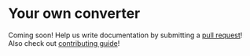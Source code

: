 # Your own converter

Coming soon! Help us write documentation by submitting a
 [pull request](https://github.com/aleksul/repid/pulls)!
Also check out [contributing guide](https://repid.aleksul.space/latest/contributing/)!

